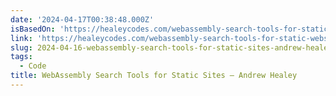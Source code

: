 ```yaml
---
date: '2024-04-17T00:38:48.000Z'
isBasedOn: 'https://healeycodes.com/webassembly-search-tools-for-static-websites'
link: 'https://healeycodes.com/webassembly-search-tools-for-static-websites'
slug: 2024-04-16-webassembly-search-tools-for-static-sites-andrew-healey
tags:
  - Code
title: WebAssembly Search Tools for Static Sites — Andrew Healey
---
```


